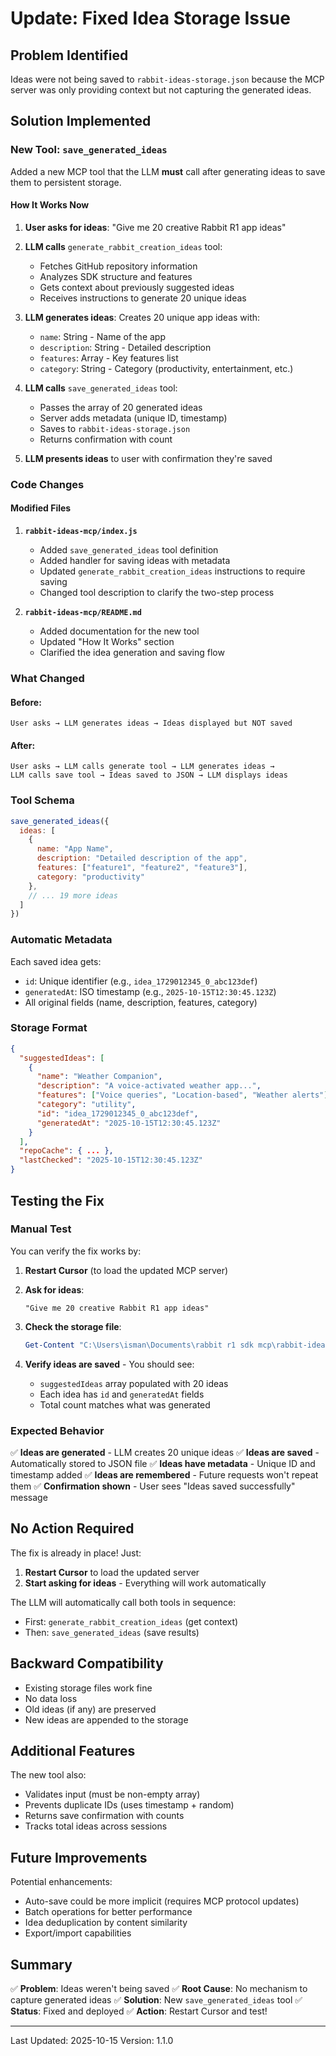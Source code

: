 # Update: Fixed Idea Storage Issue

## Problem Identified
Ideas were not being saved to `rabbit-ideas-storage.json` because the MCP server was only providing context but not capturing the generated ideas.

## Solution Implemented

### New Tool: `save_generated_ideas`

Added a new MCP tool that the LLM **must** call after generating ideas to save them to persistent storage.

#### How It Works Now

1. **User asks for ideas**: "Give me 20 creative Rabbit R1 app ideas"

2. **LLM calls** `generate_rabbit_creation_ideas` tool:
   - Fetches GitHub repository information
   - Analyzes SDK structure and features
   - Gets context about previously suggested ideas
   - Receives instructions to generate 20 unique ideas

3. **LLM generates ideas**: Creates 20 unique app ideas with:
   - `name`: String - Name of the app
   - `description`: String - Detailed description
   - `features`: Array - Key features list
   - `category`: String - Category (productivity, entertainment, etc.)

4. **LLM calls** `save_generated_ideas` tool:
   - Passes the array of 20 generated ideas
   - Server adds metadata (unique ID, timestamp)
   - Saves to `rabbit-ideas-storage.json`
   - Returns confirmation with count

5. **LLM presents ideas** to user with confirmation they're saved

### Code Changes

#### Modified Files

1. **`rabbit-ideas-mcp/index.js`**
   - Added `save_generated_ideas` tool definition
   - Added handler for saving ideas with metadata
   - Updated `generate_rabbit_creation_ideas` instructions to require saving
   - Changed tool description to clarify the two-step process

2. **`rabbit-ideas-mcp/README.md`**
   - Added documentation for the new tool
   - Updated "How It Works" section
   - Clarified the idea generation and saving flow

### What Changed

#### Before:
```
User asks → LLM generates ideas → Ideas displayed but NOT saved
```

#### After:
```
User asks → LLM calls generate tool → LLM generates ideas → 
LLM calls save tool → Ideas saved to JSON → LLM displays ideas
```

### Tool Schema

```javascript
save_generated_ideas({
  ideas: [
    {
      name: "App Name",
      description: "Detailed description of the app",
      features: ["feature1", "feature2", "feature3"],
      category: "productivity"
    },
    // ... 19 more ideas
  ]
})
```

### Automatic Metadata

Each saved idea gets:
- `id`: Unique identifier (e.g., `idea_1729012345_0_abc123def`)
- `generatedAt`: ISO timestamp (e.g., `2025-10-15T12:30:45.123Z`)
- All original fields (name, description, features, category)

### Storage Format

```json
{
  "suggestedIdeas": [
    {
      "name": "Weather Companion",
      "description": "A voice-activated weather app...",
      "features": ["Voice queries", "Location-based", "Weather alerts"],
      "category": "utility",
      "id": "idea_1729012345_0_abc123def",
      "generatedAt": "2025-10-15T12:30:45.123Z"
    }
  ],
  "repoCache": { ... },
  "lastChecked": "2025-10-15T12:30:45.123Z"
}
```

## Testing the Fix

### Manual Test

You can verify the fix works by:

1. **Restart Cursor** (to load the updated MCP server)

2. **Ask for ideas**:
   ```
   "Give me 20 creative Rabbit R1 app ideas"
   ```

3. **Check the storage file**:
   ```powershell
   Get-Content "C:\Users\isman\Documents\rabbit r1 sdk mcp\rabbit-ideas-mcp\rabbit-ideas-storage.json"
   ```

4. **Verify ideas are saved** - You should see:
   - `suggestedIdeas` array populated with 20 ideas
   - Each idea has `id` and `generatedAt` fields
   - Total count matches what was generated

### Expected Behavior

✅ **Ideas are generated** - LLM creates 20 unique ideas
✅ **Ideas are saved** - Automatically stored to JSON file
✅ **Ideas have metadata** - Unique ID and timestamp added
✅ **Ideas are remembered** - Future requests won't repeat them
✅ **Confirmation shown** - User sees "Ideas saved successfully" message

## No Action Required

The fix is already in place! Just:
1. **Restart Cursor** to load the updated server
2. **Start asking for ideas** - Everything will work automatically

The LLM will automatically call both tools in sequence:
- First: `generate_rabbit_creation_ideas` (get context)
- Then: `save_generated_ideas` (save results)

## Backward Compatibility

- Existing storage files work fine
- No data loss
- Old ideas (if any) are preserved
- New ideas are appended to the storage

## Additional Features

The new tool also:
- Validates input (must be non-empty array)
- Prevents duplicate IDs (uses timestamp + random)
- Returns save confirmation with counts
- Tracks total ideas across sessions

## Future Improvements

Potential enhancements:
- Auto-save could be more implicit (requires MCP protocol updates)
- Batch operations for better performance
- Idea deduplication by content similarity
- Export/import capabilities

## Summary

✅ **Problem**: Ideas weren't being saved
✅ **Root Cause**: No mechanism to capture generated ideas
✅ **Solution**: New `save_generated_ideas` tool
✅ **Status**: Fixed and deployed
✅ **Action**: Restart Cursor and test!

---

Last Updated: 2025-10-15
Version: 1.1.0

